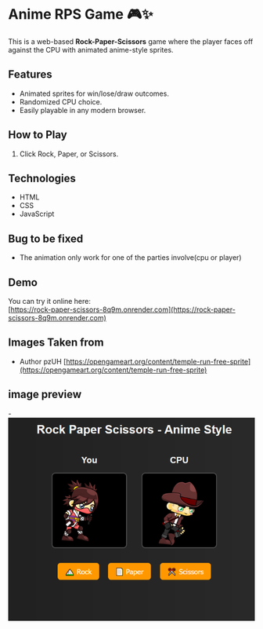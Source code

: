 # Anime RPS Game 🎮✨

This is a web-based **Rock-Paper-Scissors** game where the player faces off against the CPU with animated anime-style sprites.

## Features
- Animated sprites for win/lose/draw outcomes.
- Randomized CPU choice.
- Easily playable in any modern browser.

## How to Play
1. Click Rock, Paper, or Scissors.

## Technologies
- HTML
- CSS
- JavaScript

## Bug to be fixed 
- The animation only work for one of the parties involve(cpu or player)

## Demo
You can try it online here:  
[https://rock-paper-scissors-8q9m.onrender.com](https://rock-paper-scissors-8q9m.onrender.com)


##  Images Taken from 

- Author pzUH
[https://opengameart.org/content/temple-run-free-sprite](https://opengameart.org/content/temple-run-free-sprite)

## image preview
-![Game Screenshot](./screenshot.PNG)
